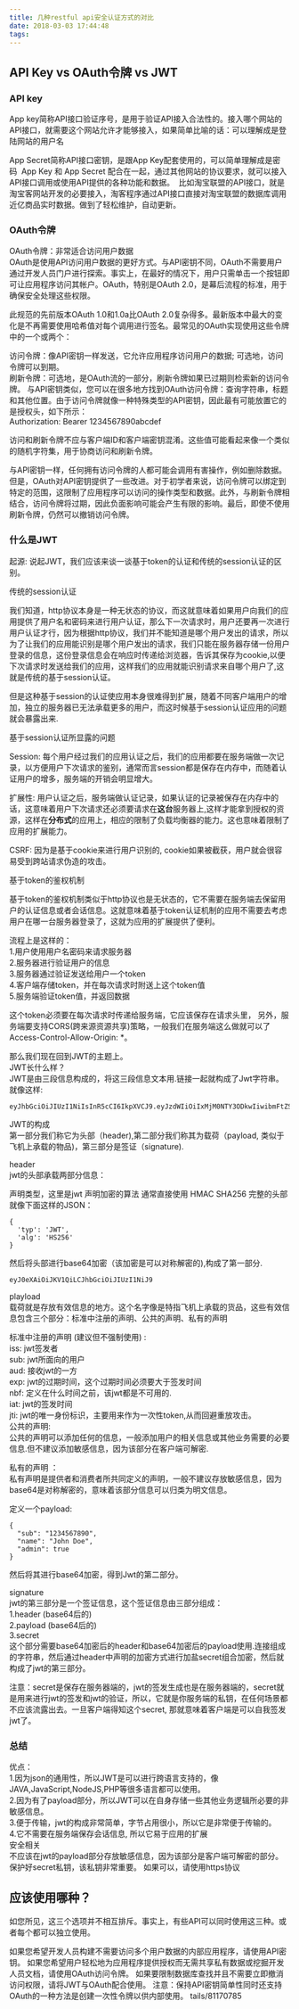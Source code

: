 ```yaml
---
title: 几种restful api安全认证方式的对比
date: 2018-03-03 17:44:48
tags:
---
```



## API Key vs OAuth令牌 vs JWT

### API key

App key简称API接口验证序号，是用于验证API接入合法性的。接入哪个网站的API接口，就需要这个网站允许才能够接入，如果简单比喻的话：可以理解成是登陆网站的用户名 

App Secret简称API接口密钥，是跟App Key配套使用的，可以简单理解成是密码 
App Key 和 App Secret 配合在一起，通过其他网站的协议要求，就可以接入API接口调用或使用API提供的各种功能和数据。 
比如淘宝联盟的API接口，就是淘宝客网站开发的必要接入，淘客程序通过API接口直接对淘宝联盟的数据库调用近亿商品实时数据。做到了轻松维护，自动更新。


### OAuth令牌

OAuth令牌：非常适合访问用户数据  
OAuth是使用API​​访问用户数据的更好方式。与API密钥不同，OAuth不需要用户通过开发人员门户进行探索。事实上，在最好的情况下，用户只需单击一个按钮即可让应用程序访问其帐户。OAuth，特别是OAuth 2.0，是幕后流程的标准，用于确保安全处理这些权限。

此规范的先前版本OAuth 1.0和1.0a比OAuth 2.0复杂得多。最新版本中最大的变化是不再需要使用哈希值对每个调用进行签名。最常见的OAuth实现使用这些令牌中的一个或两个：

访问令牌：像API密钥一样发送，它允许应用程序访问用户的数据; 可选地，访问令牌可以到期。  
刷新令牌：可选地，是OAuth流的一部分，刷新令牌如果已过期则检索新的访问令牌。
与API密钥类似，您可以在很多地方找到OAuth访问令牌：查询字符串，标题和其他位置。由于访问令牌就像一种特殊类型的API密钥，因此最有可能放置它的是授权头，如下所示：  
Authorization: Bearer 1234567890abcdef  

访问和刷新令牌不应与客户端ID和客户端密钥混淆。这些值可能看起来像一个类似的随机字符集，用于协商访问和刷新令牌。

与API密钥一样，任何拥有访问令牌的人都可能会调用有害操作，例如删除数据。但是，OAuth对API密钥提供了一些改进。对于初学者来说，访问令牌可以绑定到特定的范围，这限制了应用程序可以访问的操作类型和数据。此外，与刷新令牌相结合，访问令牌将过期，因此负面影响可能会产生有限的影响。最后，即使不使用刷新令牌，仍然可以撤销访问令牌。






### 什么是JWT


起源:
说起JWT，我们应该来谈一谈基于token的认证和传统的session认证的区别。

传统的session认证

我们知道，http协议本身是一种无状态的协议，而这就意味着如果用户向我们的应用提供了用户名和密码来进行用户认证，那么下一次请求时，用户还要再一次进行用户认证才行，因为根据http协议，我们并不能知道是哪个用户发出的请求，所以为了让我们的应用能识别是哪个用户发出的请求，我们只能在服务器存储一份用户登录的信息，这份登录信息会在响应时传递给浏览器，告诉其保存为cookie,以便下次请求时发送给我们的应用，这样我们的应用就能识别请求来自哪个用户了,这就是传统的基于session认证。

但是这种基于session的认证使应用本身很难得到扩展，随着不同客户端用户的增加，独立的服务器已无法承载更多的用户，而这时候基于session认证应用的问题就会暴露出来.

基于session认证所显露的问题

Session: 每个用户经过我们的应用认证之后，我们的应用都要在服务端做一次记录，以方便用户下次请求的鉴别，通常而言session都是保存在内存中，而随着认证用户的增多，服务端的开销会明显增大。

扩展性: 用户认证之后，服务端做认证记录，如果认证的记录被保存在内存中的话，这意味着用户下次请求还必须要请求在**这台**服务器上,这样才能拿到授权的资源，这样在**分布式**的应用上，相应的限制了负载均衡器的能力。这也意味着限制了应用的扩展能力。

CSRF: 因为是基于cookie来进行用户识别的, cookie如果被截获，用户就会很容易受到跨站请求伪造的攻击。

基于token的鉴权机制

基于token的鉴权机制类似于http协议也是无状态的，它不需要在服务端去保留用户的认证信息或者会话信息。这就意味着基于token认证机制的应用不需要去考虑用户在哪一台服务器登录了，这就为应用的扩展提供了便利。

流程上是这样的：  
1.用户使用用户名密码来请求服务器  
2.服务器进行验证用户的信息  
3.服务器通过验证发送给用户一个token  
4.客户端存储token，并在每次请求时附送上这个token值  
5.服务端验证token值，并返回数据

这个token必须要在每次请求时传递给服务端，它应该保存在请求头里， 另外，服务端要支持CORS(跨来源资源共享)策略，一般我们在服务端这么做就可以了Access-Control-Allow-Origin: *。

那么我们现在回到JWT的主题上。  
JWT长什么样？  
JWT是由三段信息构成的，将这三段信息文本用.链接一起就构成了Jwt字符串。就像这样:  
```
eyJhbGciOiJIUzI1NiIsInR5cCI6IkpXVCJ9.eyJzdWIiOiIxMjM0NTY3ODkwIiwibmFtZSI6IkpvaG4gRG9lIiwiYWRtaW4iOnRydWV9.TJVA95OrM7E2cBab30RMHrHDcEfxjoYZgeFONFh7HgQ
```

JWT的构成  
第一部分我们称它为头部（header),第二部分我们称其为载荷（payload, 类似于飞机上承载的物品)，第三部分是签证（signature).

header  
jwt的头部承载两部分信息：

声明类型，这里是jwt
声明加密的算法 通常直接使用 HMAC SHA256
完整的头部就像下面这样的JSON：

```
{
  'typ': 'JWT',
  'alg': 'HS256'
}
```

然后将头部进行base64加密（该加密是可以对称解密的),构成了第一部分.
```
eyJ0eXAiOiJKV1QiLCJhbGciOiJIUzI1NiJ9
```

playload  
载荷就是存放有效信息的地方。这个名字像是特指飞机上承载的货品，这些有效信息包含三个部分：标准中注册的声明、公共的声明、私有的声明

标准中注册的声明 (建议但不强制使用) :  
iss: jwt签发者  
sub: jwt所面向的用户  
aud: 接收jwt的一方  
exp: jwt的过期时间，这个过期时间必须要大于签发时间  
nbf: 定义在什么时间之前，该jwt都是不可用的.  
iat: jwt的签发时间  
jti: jwt的唯一身份标识，主要用来作为一次性token,从而回避重放攻击。    
公共的声明:  
公共的声明可以添加任何的信息，一般添加用户的相关信息或其他业务需要的必要信息.但不建议添加敏感信息，因为该部分在客户端可解密.

私有的声明 ：  
私有声明是提供者和消费者所共同定义的声明，一般不建议存放敏感信息，因为base64是对称解密的，意味着该部分信息可以归类为明文信息。

定义一个payload:  
```
{
  "sub": "1234567890",
  "name": "John Doe",
  "admin": true
}
```
然后将其进行base64加密，得到Jwt的第二部分。

signature   
jwt的第三部分是一个签证信息，这个签证信息由三部分组成：  
1.header (base64后的)  
2.payload (base64后的)  
3.secret  
这个部分需要base64加密后的header和base64加密后的payload使用.连接组成的字符串，然后通过header中声明的加密方式进行加盐secret组合加密，然后就构成了jwt的第三部分。

注意：secret是保存在服务器端的，jwt的签发生成也是在服务器端的，secret就是用来进行jwt的签发和jwt的验证，所以，它就是你服务端的私钥，在任何场景都不应该流露出去。一旦客户端得知这个secret, 那就意味着客户端是可以自我签发jwt了。


### 总结  
优点：  
1.因为json的通用性，所以JWT是可以进行跨语言支持的，像JAVA,JavaScript,NodeJS,PHP等很多语言都可以使用。  
2.因为有了payload部分，所以JWT可以在自身存储一些其他业务逻辑所必要的非敏感信息。  
3.便于传输，jwt的构成非常简单，字节占用很小，所以它是非常便于传输的。  
4.它不需要在服务端保存会话信息, 所以它易于应用的扩展  
安全相关    
不应该在jwt的payload部分存放敏感信息，因为该部分是客户端可解密的部分。
保护好secret私钥，该私钥非常重要。
如果可以，请使用https协议


## 应该使用哪种？
如您所见，这三个选项并不相互排斥。事实上，有些API可以同时使用这三种。或者每个都可以独立使用。

如果您希望开发人员构建不需要访问多个用户数据的内部应用程序，请使用API​​密钥。
如果您希望用户轻松地为应用程序提供授权而无需共享私有数据或挖掘开发人员文档，请使用OAuth访问令牌。
如果要限制数据库查找并且不需要立即撤消访问权限，请将JWT与OAuth配合使用。
注意：保持API密钥简单性同时还支持OAuth的一种方法是创建一次性令牌以供内部使用。
tails/81170785
